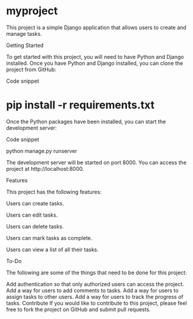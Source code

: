 # myproject

This project is a simple Django application that allows users to create and manage tasks.

Getting Started

To get started with this project, you will need to have Python and Django installed. Once you have Python and Django installed, you can clone the project from GitHub:

Code snippet

# pip install -r requirements.txt

Once the Python packages have been installed, you can start the development server:

Code snippet

python manage.py runserver

The development server will be started on port 8000. You can access the project at http://localhost:8000.

Features

This project has the following features:

Users can create tasks.

Users can edit tasks.

Users can delete tasks.

Users can mark tasks as complete.

Users can view a list of all their tasks.

To-Do

The following are some of the things that need to be done for this project:

Add authentication so that only authorized users can access the project.
Add a way for users to add comments to tasks.
Add a way for users to assign tasks to other users.
Add a way for users to track the progress of tasks.
Contribute
If you would like to contribute to this project, please feel free to fork the project on GitHub and submit pull requests.
